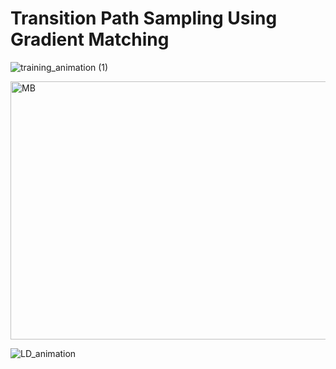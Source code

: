 # Transition Path Sampling Using Gradient Matching


![training_animation (1)](https://github.com/user-attachments/assets/5dab060b-2fd8-400d-9199-27c7d2ce65da)

<img width="578" height="413" alt="MB" src="https://github.com/user-attachments/assets/33d02ae1-a95c-43c2-95e1-d0ea9efffccc" />

![LD_animation](https://github.com/user-attachments/assets/f135a74d-9a8d-48e7-9902-ace5154e1969)
